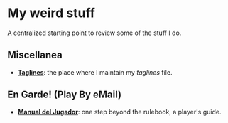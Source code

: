 # My weird stuff
A centralized starting point to review some of the stuff I do.

## Miscellanea
- [**Taglines**](https://github.com/Kishpa/taglines): the place where I maintain my *taglines* file.

## En Garde! (Play By eMail)
- [**Manual del Jugador**](https://github.com/en-garde/preux-playersguide): one step beyond the rulebook, a player's guide.
